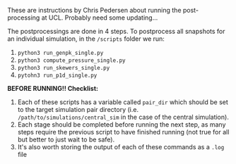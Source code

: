 These are instructions by Chris Pedersen about running the post-processing at UCL. Probably need some updating...

The postprocessings are done in 4 steps. To postprocess all snapshots for an individual simulation, in the `/scripts` folder we run:

1. `python3 run_genpk_single.py`
2. `python3 compute_pressure_single.py`
3. `python3 run_skewers_single.py`
4. `pytohn3 run_p1d_single.py`

**BEFORE RUNNING!! Checklist:**

1. Each of these scripts has a variable called `pair_dir` which should be set to the target simulation pair directory (i.e. `/path/to/simulations/central_sim` in the case of the central simulation).
2. Each stage should be completed before running the next step, as many steps require the previous script to have finished running (not true for all but better to just wait to be safe).
3. It's also worth storing the output of each of these commands as a `.log` file
